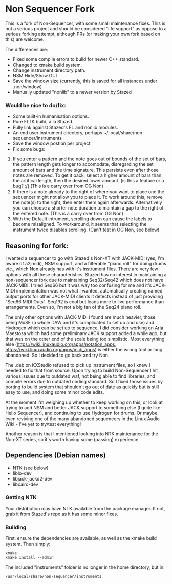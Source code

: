 # Non Sequencer Fork

This is a fork of Non-Sequencer, with some small maintenance fixes. 
This is not a serious project and should be considered "life support" as oppose to a serious forking attempt, although PRs (or making your own fork based on this) are welcome.

The differences are:

+ Fixed some compile errors to build for newer C++ standard.
+ Changed to xmake build system.
+ Change instrument directory path.
+ NSM Hide/Show GUI
+ Save the window size (currently, this is saved for all instances under .non/window)
+ Manually updated "nonlib" to a newer version by Stazed

### Would be nice to do/fix:
+ Some built-in humanisation options.
+ Pure FLTK build, à la Stazed.
+ Fully link against Stazed's FL and nonlib modules.
+ An end user instrument directory, perhaps ~/.local/share/non-sequencer/instruments
+ Save the window postion per project
+ Fix some bugs: 
1) If you enter a pattern and the note goes out of bounds of the set of bars, the pattern length gets longer to accomodate, disregarding the set amount of bars and the time signature. This persists even after those notes are removed. To get it back, select a higher amount of bars than the artifical length, then the desired lower amount. (is this a feature or a bug? :/) (This is a carry over from OG Non)
2) If there is a note already to the right of where you want to place one the sequencer might not allow you to place it. To work around this, remove the note(s) to the right, then enter them again afterwards. Alternatively you can choose a shorter note duration to maintain a gap to the right of the entered note. (This is a carry over from OG Non)
3) With the Default intrument, scrolling down can cause the labels to become misaligned. To workaround, it seems that selecting the instrument twice disables scrolling. (Can't test in OG Non, see below)

## Reasoning for fork:

I wanted a sequencer to go with Stazed's Non-XT with JACK-MIDI (yes, I'm aware of a2jmidi), NSM support, and a filterable "piano roll" for doing drums etc., which Non already has with it's instrument files. There are very few options with all these characteristics. Stazed has no interest in maintaining a non-sequencer fork due to maintaining Seq32/Seq42 which does not have JACK-MIDI. I tried Seq66 but it was way too confusing for me and it's JACK-MIDI implementation was not what I wanted, automatically creating named output ports for other JACK-MIDI clients it detects instead of just providing "Seq66 MIDI Outs". Seq192 is cool but leans more to live performance than arrangements. Even so, I'm not a big fan of the Seq24 piano roll.

The only other options with JACK-MIDI I found are much heavier, those being MuSE (a whole DAW and it's complicated to set up and use) and Hydrogen which can be set up to sequence. I did consider working on Aria Maestosa which had some preliminary JACK support added a while ago, but that was on the other end of the scale being too simplistic. Most everything else (https://wiki.linuxaudio.org/apps/notation_apps, https://wiki.linuxaudio.org/apps/midi_apps) is either the wrong tool or long abandoned. So I decided to go back and try Non.

The .deb on KXStudio refused to pick up instrument files, so I knew I needed to fix that from source. Upon trying to build Non-Sequencer I hit various issues due to outdated waf, not being able to find libraries, and compile errors due to outdated coding standard. So I fixed those issues by porting to build system that shouldn't go out of date as quickly but is still easy to use, and doing some minor code edits.

At the moment I'm weighing up whether to keep working on this, or look at trying to add NSM and better JACK support to something else (I quite like Helio Sequencer), and continuing to use Hydrogen for drums. Or maybe even reviving one of the many abandoned sequencers in the Linux Audio Wiki - I've yet to try/test everything!

Another reason is that I mentioned looking into NTK maintenance for the Non-XT series, so it's worth having some (passing) experience.

## Dependencies (Debian names)
+ NTK (see below)
+ liblo-dev
+ libjack-jackd2-dev
+ libcairo-dev

### Getting NTK
Your distribution may have NTK available from the package manager. 
If not, grab it from Stazed's repo as it has some minor fixes.

### Building
First, ensure the dependencies are available, as well as the xmake build system.
Then simply:

```
xmake
xmake install --admin
```

The included "instruments" folder is no longer in the home directory, but in:
```
/usr/local/share/non-sequencer/instruments
```
